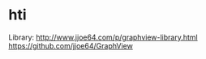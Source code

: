 hti
===
Library:
http://www.jjoe64.com/p/graphview-library.html
https://github.com/jjoe64/GraphView
